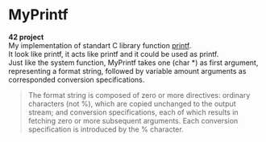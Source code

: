 # MyPrintf
**42 project**\
My implementation of standart C library function [printf](https://www.ibm.com/docs/en/i/7.1?topic=functions-printf-print-formatted-characters).\
It look like printf, it acts like printf and it could be used as printf.\
Just like the system function, MyPrintf takes one (char *) as first argument, representing a format string, followed by variable amount arguments as corresponded conversion specifications.
>The format string is composed of zero or more directives: ordinary characters (not %), which are copied unchanged to the output
stream; and conversion specifications, each of which results in fetching zero or more subsequent arguments.  Each conversion
specification is introduced by the % character.
